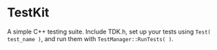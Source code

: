 # TestKit

A simple C++ testing suite. Include TDK.h, set up your tests using `Test( test_name )`, and run them with `TestManager::RunTests( )`.
